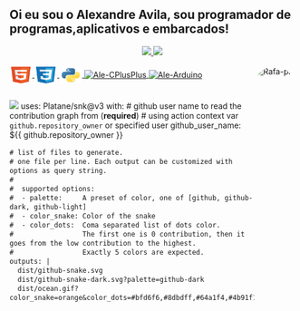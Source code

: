 ## Oi eu sou o Alexandre Avila, sou programador de programas,aplicativos e embarcados!
<div align="center">
  <a href="https://github.com/AlexandreAvila06/AlexandreAvila06.git">
  <img height="180em" src="https://github-readme-stats.vercel.app/api?username=AlexandreAvila06&show_icons=true&theme=tokyonight&include_all_commits=true&count_private=true"/>
  <img height="180em" src="https://github-readme-stats.vercel.app/api/top-langs/?username=AlexandreAvila06&layout=compact&langs_count=7&theme=tokyonight"/>
</div>
<div style="display: inline_block"><br>

  <img align="center" alt="Ale-HTML" height="30" width="40" src="https://raw.githubusercontent.com/devicons/devicon/master/icons/html5/html5-original.svg">
  <img align="center" alt="Ale-CSS" height="30" width="40" src="https://raw.githubusercontent.com/devicons/devicon/master/icons/css3/css3-original.svg">
  <img align="center" alt="Ale-Python" height="30" width="40" src="https://raw.githubusercontent.com/devicons/devicon/master/icons/python/python-original.svg">
  <img align="center" alt="Ale-CPlusPlus" height="30" width="40" src="https://img.shields.io/badge/C%2B%2B-00599C?style=for-the-badge&logo=c%2B%2B&logoColor=white">
  <img align="center" alt="Ale-Arduino" height="30" width="40" src="https://img.shields.io/badge/Arduino_IDE-00979D?style=for-the-badge&logo=arduino&logoColor=white">
  
  <img align="right" alt="Rafa-pic" height="150" style="border-radius:50px;" src="https://media.discordapp.net/attachments/851867710665261116/1045840022730977430/IMG-20221014-WA0070.jpg">
</div>
  
  ##
 
<div> 
  
  <a href = "mailto:alexandre.avila036@gmail.com"><img src="https://img.shields.io/badge/-Gmail-%23333?style=for-the-badge&logo=gmail&logoColor=white" target="_blank"></a>
 uses: Platane/snk@v3
  with:
    # github user name to read the contribution graph from (**required**)
    # using action context var `github.repository_owner` or specified user
    github_user_name: ${{ github.repository_owner }}

    # list of files to generate.
    # one file per line. Each output can be customized with options as query string.
    #
    #  supported options:
    #  - palette:     A preset of color, one of [github, github-dark, github-light]
    #  - color_snake: Color of the snake
    #  - color_dots:  Coma separated list of dots color.
    #                 The first one is 0 contribution, then it goes from the low contribution to the highest.
    #                 Exactly 5 colors are expected.
    outputs: |
      dist/github-snake.svg
      dist/github-snake-dark.svg?palette=github-dark
      dist/ocean.gif?color_snake=orange&color_dots=#bfd6f6,#8dbdff,#64a1f4,#4b91f1,#3c7dd9
 
</div>
